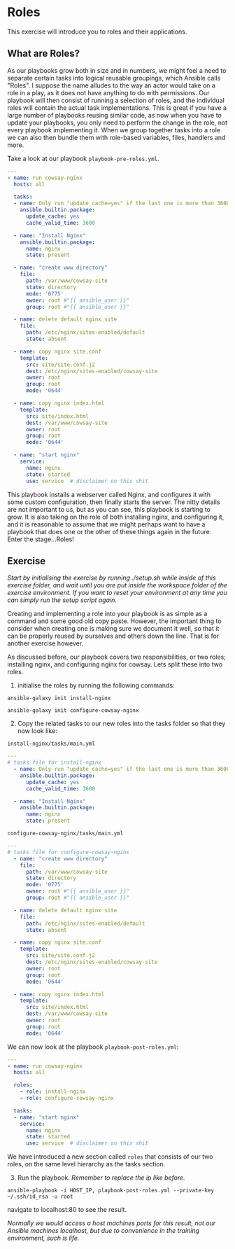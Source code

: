 # Roles

This exercise will introduce you to roles and their applications.

## What are Roles?
As our playbooks grow both in size and in numbers, we might feel a need to separate certain tasks into logical reusable groupings, which Ansible calls "Roles". I suppose the name alludes to the way an actor would take on a role in a play, as it does not have anything to do with permissions. Our playbook will then consist of running a selection of roles, and the individual roles will contain the actual task implementations. This is great if you have a large number of playbooks reusing similar code, as now when you have to update your playbooks, you only need to perform the change in the role, not every playbook implementing it. When we group together tasks into a role we can also then bundle them with role-based variables, files, handlers and more.

Take a look at our playbook `playbook-pre-roles.yml`.

```yaml
---
- name: run cowsay-nginx
  hosts: all

  tasks:
  - name: Only run "update_cache=yes" if the last one is more than 3600 seconds ago
    ansible.builtin.package:
      update_cache: yes
      cache_valid_time: 3600

  - name: "Install Nginx"
    ansible.builtin.package:
      name: nginx
      state: present

  - name: "create www directory"
    file:
      path: /var/www/cowsay-site
      state: directory
      mode: '0775'
      owner: root #"{{ ansible_user }}"
      group: root #"{{ ansible_user }}"

  - name: delete default nginx site
    file:
      path: /etc/nginx/sites-enabled/default
      state: absent

  - name: copy nginx site.conf
    template:
      src: site/site.conf.j2
      dest: /etc/nginx/sites-enabled/cowsay-site
      owner: root
      group: root
      mode: '0644'

  - name: copy nginx index.html
    template:
      src: site/index.html
      dest: /var/www/cowsay-site
      owner: root
      group: root
      mode: '0644'

  - name: "start nginx"
    service:
      name: nginx
      state: started
      use: service  # disclaimer on this shit
```

This playbook installs a webserver called Nginx, and configures it with some custom configuration, then finally starts the server. The nitty details are not important to us, but as you can see, this playbook is starting to grow. It is also taking on the role of both installing nginx, and configuring it, and it is reasonable to assume that we might perhaps want to have a playbook that does one or the other of these things again in the future. Enter the stage...Roles!

## Exercise

*Start by initialising the exercise by running ./setup.sh while inside of this exercise folder, and wait until you are put inside the workspace folder of the exercise environment. If you want to reset your environment at any time you can simply run the setup script again.*

Creating and implementing a role into your playbook is as simple as a command and some good old copy paste. However, the important thing to consider when creating one is making sure we document it well, so that it can be properly reused by ourselves and others down the line. That is for another exercise however.

As discussed before, our playbook covers two responsibilities, or two roles; installing nginx, and configuring nginx for cowsay. Lets split these into two roles.

1. initialise the roles by running the following commands:
```
ansible-galaxy init install-nginx
```
```
ansible-galaxy init configure-cowsay-nginx
```
2. Copy the related tasks to our new roles into the tasks folder so that they now look like:

`install-nginx/tasks/main.yml`
```yaml
---
# tasks file for install-nginx
  - name: Only run "update_cache=yes" if the last one is more than 3600 seconds ago
    ansible.builtin.package:
      update_cache: yes
      cache_valid_time: 3600

  - name: "Install Nginx"
    ansible.builtin.package:
      name: nginx
      state: present
```

`configure-cowsay-nginx/tasks/main.yml`
```yaml
---
# tasks file for configure-cowsay-nginx
  - name: "create www directory"
    file:
      path: /var/www/cowsay-site
      state: directory
      mode: '0775'
      owner: root #"{{ ansible_user }}"
      group: root #"{{ ansible_user }}"

  - name: delete default nginx site
    file:
      path: /etc/nginx/sites-enabled/default
      state: absent

  - name: copy nginx site.conf
    template:
      src: site/site.conf.j2
      dest: /etc/nginx/sites-enabled/cowsay-site
      owner: root
      group: root
      mode: '0644'

  - name: copy nginx index.html
    template:
      src: site/index.html
      dest: /var/www/cowsay-site
      owner: root
      group: root
      mode: '0644'
```

We can now look at the playbook `playbook-post-roles.yml`:

```yaml
---
- name: run cowsay-nginx
  hosts: all

  roles:
    - role: install-nginx
    - role: configure-cowsay-nginx

  tasks:
  - name: "start nginx"
    service:
      name: nginx
      state: started
      use: service  # disclaimer on this shit
```

We have introduced a new section called `roles` that consists of our two roles, on the same level hierarchy as the tasks section.

3. Run the playbook. *Remember to replace the ip like before.*

```
ansible-playbook -i HOST_IP, playbook-post-roles.yml --private-key ~/.ssh/id_rsa -u root
```

navigate to localhost:80 to see the result.

*Normally we would access a host machines ports for this result, not our Ansible machines localhost, but due to convenience in the training environment, such is life.*

